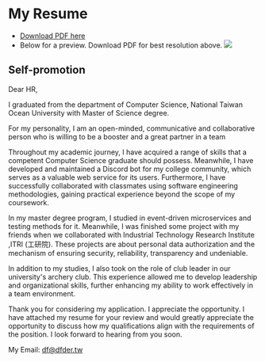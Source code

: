 # My Resume
+ [Download PDF here](CHUFEIWU_Resume.pdf)
+  Below for a preview. Download PDF for best resolution above.
![](CHUFEIWU_Resume.png)

## Self-promotion
Dear HR,

I graduated from the department of Computer Science, National Taiwan Ocean University with Master of Science degree.

For my personality, I am an open-minded, communicative and collaborative person who is willing to be a booster and a great partner in a team

Throughout my academic journey, I have acquired a range of skills that a competent Computer Science graduate should possess. Meanwhile, I have developed and maintained a Discord bot for my college community, which serves as a valuable web service for its users. Furthermore, I have successfully collaborated with classmates using software engineering methodologies, gaining practical experience beyond the scope of my coursework.

In my master degree program, I studied in event-driven microservices and testing methods for it. Meanwhile, I was finished some project with my friends when we collaborated with Industrial Technology Research Institute ,ITRI (工研院). These projects are about personal data authorization and the mechanism of ensuring security, reliability, transparency and undeniable.

In addition to my studies, I also took on the role of club leader in our university's archery club. This experience allowed me to develop leadership and organizational skills, further enhancing my ability to work effectively in a team environment.

Thank you for considering my application. I appreciate the opportunity. I have attached my resume for your review and would greatly appreciate the opportunity to discuss how my qualifications align with the requirements of the position. I look forward to hearing from you soon.

My Email: df@dfder.tw